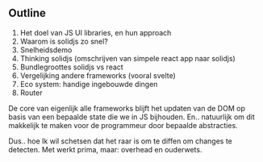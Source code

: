 ## Outline

1. Het doel van JS UI libraries, en hun approach
2. Waarom is solidjs zo snel?
3. Snelheidsdemo
4. Thinking solidjs (omschrijven van simpele react app naar solidjs)
5. Bundlegroottes solidjs vs react
6. Vergelijking andere frameworks (vooral svelte)
7. Eco system: handige ingebouwde dingen
8. Router

De core van eigenlijk alle frameworks blijft het updaten van de DOM op basis van een bepaalde state die we in JS bijhouden. En.. natuurlijk om dit makkelijk te maken voor de programmeur door bepaalde abstracties.

Dus.. hoe
Ik wil schetsen dat het raar is om te diffen om changes te detecten. Met werkt prima, maar: overhead en ouderwets.
